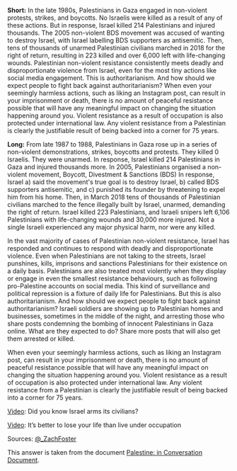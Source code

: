**Short:** In the late 1980s, Palestinians in Gaza engaged in non-violent protests, strikes, and boycotts. No Israelis were killed as a result of any of these actions. But in response, Israel killed 214 Palestinians and injured thousands. The 2005 non-violent BDS movement was accused of wanting to destroy Israel, with Israel labelling BDS supporters as antisemitic. Then, tens of thousands of unarmed Palestinian civilians marched in 2018 for the right of return, resulting in 223 killed and over 6,000 left with life-changing wounds. Palestinian non-violent resistance consistently meets deadly and disproportionate violence from Israel, even for the most tiny actions like social media engagement. This is authoritarianism. And how should we expect people to fight back against authoritarianism? When even your seemingly harmless actions, such as liking an Instagram post, can result in your imprisonment or death, there is no amount of peaceful resistance possible that will have any meaningful impact on changing the situation happening around you. Violent resistance as a result of occupation is also protected under international law. Any violent resistance from a Palestinian is clearly the justifiable result of being backed into a corner for 75 years.

**Long:** From late 1987 to 1988, Palestinians in Gaza rose up in a series of non-violent demonstrations, strikes, boycotts and protests. They killed 0 Israelis. They were unarmed. In response, Israel killed 214 Palestinians in Gaza and injured thousands more. In 2005, Palestinians organised a non-violent movement, Boycott, Divestment & Sanctions (BDS) In response, Israel a) said the movement's true goal is to destroy Israel, b) called BDS supporters antisemitic, and c) punished its founder by threatening to expel him from his home. Then, in March 2018 tens of thousands of Palestinian civilians marched to the fence illegally built by Israel, unarmed, demanding the right of return. Israel killed 223 Palestinians, and Israeli snipers left 6,106 Palestinians with life-changing wounds and 30,000 more injured. Not a single Israeli experienced any major physical harm, nor were any killed.

In the vast majority of cases of Palestinian non-violent resistance, Israel has responded and continues to respond with deadly and disproportionate violence. Even when Palestinians are not taking to the streets, Israel punshines, kills, imprisons and sanctions Palestinians for their existence on a daily basis. Palestinians are also treated most violently when they display or engage in even the smallest resistance behaviours, such as following pro-Palestine accounts on social media. This kind of surveillance and political repression is a fixture of daily life for Palestinians. But this is also authoritarianism. And how should we expect people to fight back against authoritarianism? Israeli soldiers are showing up to Palestinian homes and businesses, sometimes in the middle of the night, and arresting those who share posts condemning the bombing of innocent Palestinians in Gaza online. What are they expected to do? Share more posts that will also get them arrested or killed. 

When even your seemingly harmless actions, such as liking an Instagram post, can result in your imprisonment or death, there is no amount of peaceful resistance possible that will have any meaningful impact on changing the situation happening around you. Violent resistance as a result of occupation is also protected under international law. Any violent resistance from a Palestinian is clearly the justifiable result of being backed into a corner for 75 years.

[Video](https://www.instagram.com/p/Cy0477FsTiE/): Did you know Israel arms its civilians? 

[Video](https://twitter.com/CensoredMen/status/1723686286165254414): It’s better to lose your life than live under occupation

Sources:
[@_ZachFoster](https://twitter.com/_ZachFoster/status/1716497689787949232)

This answer is taken from the document [Palestine: in Conversation Document](https://docs.google.com/document/d/1OVKqgxQDOfFjy5h6KXgbKkHTFRPvRT79LFOcAao-imA/edit?pli=1&fbclid=IwAR31dX1VTjTiQRPBgdu-jeocUOhqXZcPCnsWFthV4VFLhjCya9_A22ZpQEs).
